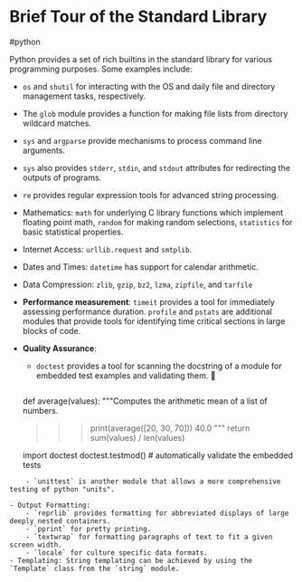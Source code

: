 # Brief Tour of the Standard Library
#python 

Python provides a set of rich builtins in the standard library for various programming purposes. Some examples include:
- `os` and `shutil` for interacting with the OS and daily file and directory management tasks, respectively.
- The `glob` module provides a function for making file lists from directory wildcard matches.
- `sys` and `argparse` provide mechanisms to process command line arguments.
- `sys` also provides `stderr`, `stdin`, and `stdout` attributes for redirecting the outputs of programs.
- `re` provides regular expression tools for advanced string processing.
- Mathematics: `math` for underlying C library functions which implement floating point math, `random` for making random selections, `statistics` for basic statistical properties.
- Internet Access: `urllib.request` and `smtplib`.
- Dates and Times: `datetime` has support for calendar arithmetic.
- Data Compression: `zlib`, `gzip`, `bz2`, `lzma`, `zipfile`, and `tarfile`
- **Performance measurement**: `timeit` provides a tool for immediately assessing performance duration. `profile` and `pstats` are additional modules that provide tools for identifying time critical sections in large blocks of code.
- **Quality Assurance**:
	- `doctest` provides a tool for scanning the docstring of a module for embedded test examples and validating them. 🤯
	  ```python
	def average(values):
    """Computes the arithmetic mean of a list of numbers.

    >>> print(average([20, 30, 70]))
    40.0
    """
	    return sum(values) / len(values)

	import doctest
	doctest.testmod()   # automatically validate the embedded tests
```
	- `unittest` is another module that allows a more comprehensive testing of python "units".
 
- Output Formatting: 
	- `reprlib` provides formatting for abbreviated displays of large deeply nested containers.
	- `pprint` for pretty printing.
	- `textwrap` for formatting paragraphs of text to fit a given screen width.
	- `locale` for culture specific data formats.
- Templating: String templating can be achieved by using the `Template` class from the `string` module.